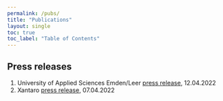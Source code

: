 ```yaml
---
permalink: /pubs/
title: "Publications"
layout: single
toc: true
toc_label: "Table of Contents"
---
```

## Press releases

1. University of Applied Sciences Emden/Leer [press release](https://www.hs-emden-leer.de/en/generic-pages/article?tx_news_pi1%5Baction%5D=detail&tx_news_pi1%5Bcontroller%5D=News&tx_news_pi1%5Bnews%5D=5761&cHash=6b9f34a3f835e83149b4bf6577154fb9), 12.04.2022
2. Xantaro [press release](https://www.xantaro.net/bmwk-projekt-maveric-fuer-erleichterten-einsatz-von-5g-im-unternehmensnetz/), 07.04.2022
